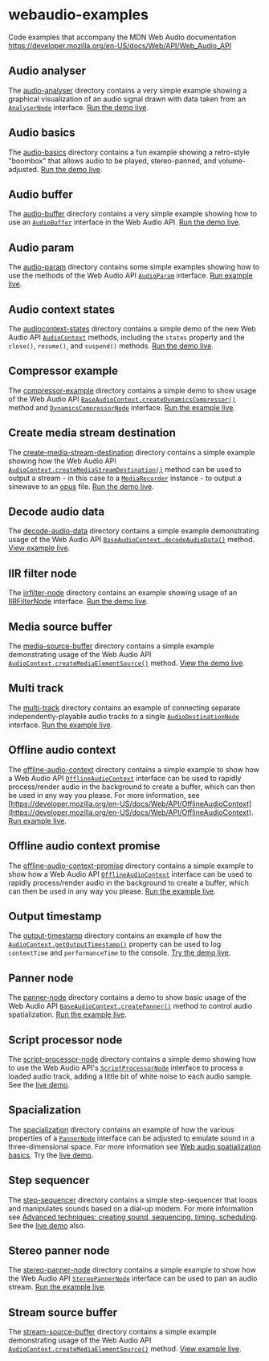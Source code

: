 # webaudio-examples

Code examples that accompany the MDN Web Audio documentation https://developer.mozilla.org/en-US/docs/Web/API/Web_Audio_API

## Audio analyser

The [audio-analyser](https://github.com/mdn/webaudio-examples/tree/master/audio-analyser) directory contains a very simple example showing a graphical visualization of an audio signal drawn with data taken from an <code>[AnalyserNode](https://developer.mozilla.org/en-US/docs/Web/API/AnalyserNode)</code> interface. [Run the demo live](http://mdn.github.io/webaudio-examples/audio-analyser/).

## Audio basics

The [audio-basics](https://github.com/mdn/webaudio-examples/tree/master/audio-basics) directory contains a fun example showing a retro-style "boombox" that allows audio to be played, stereo-panned, and volume-adjusted. [Run the demo live](http://mdn.github.io/webaudio-examples/audio-basics/).

## Audio buffer

The [audio-buffer](https://github.com/mdn/webaudio-examples/tree/master/audio-buffer) directory contains a very simple example showing how to use an <code>[AudioBuffer](https://developer.mozilla.org/en-US/docs/Web/API/AudioBuffer)</code> interface in the Web Audio API. [Run the demo live](http://mdn.github.io/webaudio-examples/audio-buffer/).

## Audio param

The [audio-param](https://github.com/mdn/webaudio-examples/tree/master/audio-param) directory contains some simple examples showing how to use the methods of the Web Audio API <code>[AudioParam](https://developer.mozilla.org/en-US/docs/Web/API/AudioParam)</code> interface. [Run example live](http://mdn.github.io/webaudio-examples/audio-param/).

## Audio context states

The [audiocontext-states](https://github.com/mdn/webaudio-examples/tree/master/audiocontext-states) directory contains a simple demo of the new Web Audio API <code>[AudioContext](https://developer.mozilla.org/en-US/docs/Web/API/AudioContext)</code> methods, including the <code>states</code> property and the <code>close()</code>, <code>resume()</code>, and <code>suspend()</code> methods. [Run the demo live](http://mdn.github.io/webaudio-examples/audiocontext-states/).

## Compressor example

The [compressor-example](https://github.com/mdn/webaudio-examples/tree/master/compressor-example) directory contains a simple demo to show usage of the Web Audio API <code>[BaseAudioContext.createDynamicsCompressor()](https://developer.mozilla.org/en-US/docs/Web/API/BaseAudioContext/createDynamicsCompressor)</code> method and <code>[DynamicsCompressorNode](https://developer.mozilla.org/en-US/docs/Web/API/DynamicsCompressorNode)</code> interface. [Run the example live](http://mdn.github.io/webaudio-examples/compressor-example/).

## Create media stream destination

The [create-media-stream-destination](https://github.com/mdn/webaudio-examples/tree/master/create-media-stream-destination) directory contains a simple example showing how the Web Audio API <code>[AudioContext.createMediaStreamDestination()](https://developer.mozilla.org/en-US/docs/Web/API/AudioContext/createMediaStreamDestination)</code> method can be used to output a stream - in this case to a <code>[MediaRecorder](https://developer.mozilla.org/en-US/docs/Web/API/MediaRecorder)</code> instance - to output a sinewave to an [opus](https://developer.mozilla.org/en-US/docs/Web/Media/Formats/Audio_codecs#Opus) file. [Run the demo live](http://mdn.github.io/webaudio-examples/create-media-stream-destination/).

## Decode audio data

The [decode-audio-data](https://github.com/mdn/webaudio-examples/tree/master/decode-audio-data) directory contains a simple example demonstrating usage of the Web Audio API <code>[BaseAudioContext.decodeAudioData()](https://developer.mozilla.org/en-US/docs/Web/API/BaseAudioContext/decodeAudioData)</code> method. [View example live](http://mdn.github.io/webaudio-examples/decode-audio-data/).

## IIR filter node

The [iirfilter-node](https://github.com/mdn/webaudio-examples/tree/master/iirfilter-node) directory contains an example showing usage of an [IIRFilterNode](https://developer.mozilla.org/en-US/docs/Web/API/IIRFilterNode) interface. [Run the demo live](http://mdn.github.io/webaudio-examples/iirfilter-node/).

## Media source buffer

The [media-source-buffer](https://github.com/mdn/webaudio-examples/tree/master/media-source-buffer) directory contains a simple example demonstrating usage of the Web Audio API <code>[AudioContext.createMediaElementSource()](https://developer.mozilla.org/en-US/docs/Web/API/AudioContext/createMediaElementSource)</code> method. [View the demo live](http://mdn.github.io/webaudio-examples/media-source-buffer/).

## Multi track

The [multi-track](https://github.com/mdn/webaudio-examples/tree/master/multi-track) directory contains an example of connecting separate independently-playable audio tracks to a single <code>[AudioDestinationNode](https://developer.mozilla.org/en-US/docs/Web/API/AudioDestinationNode)</code> interface. [Run the example live](http://mdn.github.io/webaudio-examples/multi-track/).

## Offline audio context

The [offline-audio-context](https://github.com/mdn/webaudio-examples/tree/master/offline-audio-context) directory contains a simple example to show how a Web Audio API <code>[OfflineAudioContext](https://developer.mozilla.org/en-US/docs/Web/API/OfflineAudioContext)</code> interface can be used to rapidly process/render audio in the background to create a buffer, which can then be used in any way you please. For more information, see [https://developer.mozilla.org/en-US/docs/Web/API/OfflineAudioContext](https://developer.mozilla.org/en-US/docs/Web/API/OfflineAudioContext). [Run example live](http://mdn.github.io/webaudio-examples/offline-audio-context/).

## Offline audio context promise

The [offline-audio-context-promise](https://github.com/mdn/webaudio-examples/tree/master/offline-audio-context-promise) directory contains a simple example to show how a Web Audio API <code>[OfflineAudioContext](https://developer.mozilla.org/en-US/docs/Web/API/OfflineAudioContext)</code> interface can be used to rapidly process/render audio in the background to create a buffer, which can then be used in any way you please. [Run the example live](http://mdn.github.io/webaudio-examples/offline-audio-context-promise/).

## Output timestamp

The [output-timestamp](https://github.com/mdn/webaudio-examples/tree/master/output-timestamp) directory contains an example of how the <code>[AudioContext.getOutputTimestamp()](https://developer.mozilla.org/en-US/docs/Web/API/AudioContext/getOutputTimestamp)</code> property can be used to log <code>contextTime</code> and <code>performanceTime</code> to the console. [Try the demo live](https://mdn.github.io/webaudio-examples/output-timestamp/).

## Panner node

The [panner-node](https://github.com/mdn/webaudio-examples/tree/master/panner-node) directory contains a demo to show basic usage of the Web Audio API <code>[BaseAudioContext.createPanner()](https://developer.mozilla.org/en-US/docs/Web/API/AudioContext/createPanner)</code> method to control audio spatialization. [Run the example live](http://mdn.github.io/webaudio-examples/panner-node/).

## Script processor node

The [script-processor-node](https://github.com/mdn/webaudio-examples/tree/master/script-processor-node) directory contains a simple demo showing how to use the Web Audio API's <code>[ScriptProcessorNode](https://developer.mozilla.org/en-US/docs/Web/API/ScriptProcessorNode)</code> interface to process a loaded audio track, adding a little bit of white noise to each audio sample. See the [live demo](http://mdn.github.io/webaudio-examples/script-processor-node/).

## Spacialization

The [spacialization](https://github.com/mdn/webaudio-examples/tree/master/spacialization) directory contains an example of how the various properties of a <code>[PannerNode](https://developer.mozilla.org/en-US/docs/Web/API/PannerNode)</code> interface can be adjusted to emulate sound in a three-dimensional space. For more information see [Web audio spatialization basics](https://developer.mozilla.org/en-US/docs/Web/API/Web_Audio_API/Web_audio_spatialization_basics). Try the [live demo](http://mdn.github.io/webaudio-examples/spacialization/).

## Step sequencer

The [step-sequencer](https://github.com/mdn/webaudio-examples/tree/master/step-sequencer) directory contains a simple step-sequencer that loops and manipulates sounds based on a dial-up modem. For more information see [Advanced techniques: creating sound, sequencing, timing, scheduling](https://developer.mozilla.org/en-US/docs/Web/API/Web_Audio_API/Advanced_techniques). See the [live demo](http://mdn.github.io/webaudio-examples/step-sequencer/) also.

## Stereo panner node

The [stereo-panner-node](https://github.com/mdn/webaudio-examples/tree/master/stereo-panner-node) directory contains a simple example to show how the Web Audio API <code>[StereoPannerNode](https://developer.mozilla.org/en-US/docs/Web/API/StereoPannerNode)</code> interface can be used to pan an audio stream. [Run the example live](http://mdn.github.io/webaudio-examples/stereo-panner-node/).

## Stream source buffer

The [stream-source-buffer](https://github.com/mdn/webaudio-examples/tree/master/stream-source-buffer) directory contains a simple example demonstrating usage of the Web Audio API <code>[AudioContext.createMediaElementSource()](https://developer.mozilla.org/en-US/docs/Web/API/AudioContext/createMediaElementSource)</code> method. [View example live](http://mdn.github.io/webaudio-examples/stream-source-buffer/).
